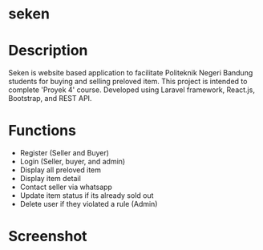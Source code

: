 # seken
# Description
Seken is website based application to facilitate Politeknik Negeri Bandung students for buying and selling preloved item. This project is intended to complete 'Proyek 4' course. Developed using Laravel framework, React.js, Bootstrap, and REST API.

# Functions
- Register (Seller and Buyer)
- Login (Seller, buyer, and admin)
- Display all preloved item 
- Display item detail
- Contact seller via whatsapp
- Update item status if its already sold out
- Delete user if they violated a rule (Admin)

# Screenshot
